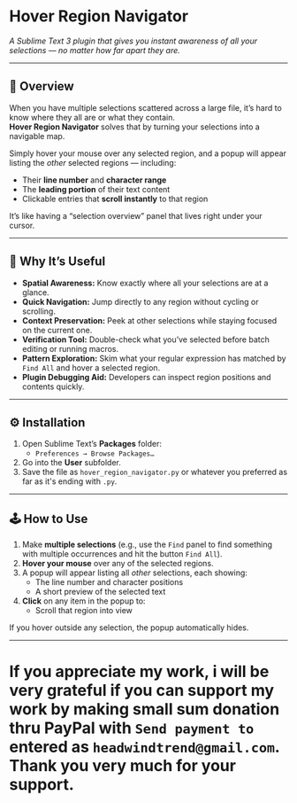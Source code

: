 # Hover Region Navigator

*A Sublime Text 3 plugin that gives you instant awareness of all your selections — no matter how far apart they are.*

---

## 🌟 Overview

When you have multiple selections scattered across a large file, it’s hard to know where they all are or what they contain.  
**Hover Region Navigator** solves that by turning your selections into a navigable map.

Simply hover your mouse over any selected region, and a popup will appear listing the *other* selected regions — including:

- Their **line number** and **character range**
- The **leading portion** of their text content  
- Clickable entries that **scroll instantly** to that region

It’s like having a “selection overview” panel that lives right under your cursor.

---

## 🧠 Why It’s Useful

- **Spatial Awareness:** Know exactly where all your selections are at a glance.  
- **Quick Navigation:** Jump directly to any region without cycling or scrolling.  
- **Context Preservation:** Peek at other selections while staying focused on the current one.  
- **Verification Tool:** Double-check what you’ve selected before batch editing or running macros.  
- **Pattern Exploration:** Skim what your regular expression has matched by `Find All` and hover a selected region.  
- **Plugin Debugging Aid:** Developers can inspect region positions and contents quickly.

---

## ⚙️ Installation

1. Open Sublime Text’s **Packages** folder:
   - `Preferences → Browse Packages…`
2. Go into the **User** subfolder.
3. Save the file as `hover_region_navigator.py` or whatever you preferred as far as it's ending with `.py`.

---

## 🕹️ How to Use

1. Make **multiple selections** (e.g., use the `Find` panel to find something with multiple occurrences and hit the button `Find All`).  
2. **Hover your mouse** over any of the selected regions.  
3. A popup will appear listing all *other* selections, each showing:
   - The line number and character positions  
   - A short preview of the selected text  
4. **Click** on any item in the popup to:
   - Scroll that region into view  

If you hover outside any selection, the popup automatically hides.

---

# If you appreciate my work, i will be very grateful if you can support my work by making small sum donation thru PayPal with `Send payment to` entered as `headwindtrend@gmail.com`. Thank you very much for your support.
